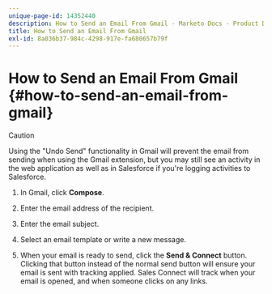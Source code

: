 ```yaml
---
unique-page-id: 14352440
description: How to Send an Email From Gmail - Marketo Docs - Product Documentation
title: How to Send an Email From Gmail
exl-id: 8a036b37-984c-4298-917e-fa680657b79f
---
```

# How to Send an Email From Gmail {#how-to-send-an-email-from-gmail}

>[!CAUTION]
>
>Using the "Undo Send" functionality in Gmail will prevent the email from sending when using the Gmail extension, but you may still see an activity in the web application as well as in Salesforce if you're logging activities to Salesforce.

1. In Gmail, click **Compose**.

1. Enter the email address of the recipient.

1. Enter the email subject.

1. Select an email template or write a new message.

1. When your email is ready to send, click the **Send & Connect** button. Clicking that button instead of the normal send button will ensure your email is sent with tracking applied. Sales Connect will track when your email is opened, and when someone clicks on any links.
